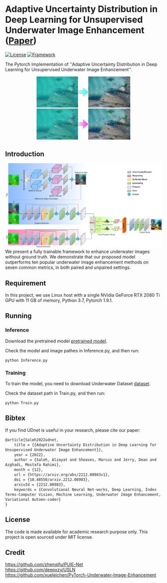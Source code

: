 
# Adaptive Uncertainty Distribution in Deep Learning for Unsupervised Underwater Image Enhancement  ([Paper](https://arxiv.org/pdf/2212.08983.pdf))

[![License](https://img.shields.io/badge/License-MIT-blue.svg)](https://opensource.org/licenses/MIT)
[![Framework](https://img.shields.io/badge/PyTorch-%23EE4C2C.svg?&logo=PyTorch&logoColor=white)](https://pytorch.org/)


The Pytorch Implementation of ''Adaptive Uncertainty Distribution in Deep Learning for Unsupervised Underwater Image Enhancement''. 

<div align=center><img src="model_utils/fig_1.png" height = "60%" width = "60%"/></div>

## Introduction
<div align=center><img src="model_utils/fig_8.png"></div>
We present a fully trainable framework to enhance underwater images without ground truth. 
We demonstrate that our proposed model outperforms ten popular underwater image enhancement methods on seven common  metrics, 
in both paired and unpaired settings.


## Requirement
In this project, we use Linux host with a single NVidia GeForce RTX 2080 Ti GPU with 11 GB of memory, Python 3.7, Pytorch 1.9.1.

## Running

### Inference

Download the pretrained model [pretrained model](https://drive.google.com/file/d/1SsOoMmO1V2cuYDoFIWfQT_MPmx5lmYZu/view?usp=sharing).

Check  the model and image pathes in Inference.py, and then run:

```
python Inference.py  
```

### Training

To train the model, you need to download Underwater Dataset [dataset](https://github.com/xahidbuffon/Awesome_Underwater_Datasets).

Check  the dataset path in Train.py, and then run:
```
python Train.py   
```

## Bibtex

If you find UDnet is useful in your research, please cite our paper:


```
@article{Saleh2022udnet,
    title = {{Adaptive Uncertainty Distribution in Deep Learning for Unsupervised Underwater Image Enhancement}},
    year = {2022},
    author = {Saleh, Alzayat and Sheaves, Marcus and Jerry, Dean and Azghadi, Mostafa Rahimi},
    month = {12},
    url = {https://arxiv.org/abs/2212.08983v1},
    doi = {10.48550/arxiv.2212.08983},
    arxivId = {2212.08983},
    keywords = {Convolutional Neural Net-works, Deep Learning, Index Terms-Computer Vision, Machine Learning, Underwater Image Enhancement, Variational Autoen-coder}
}
```

## License
The code is made available for academic research purpose only. This project is open sourced under MIT license.

## Credit
https://github.com/zhenqifu/PUIE-Net \
https://github.com/deepxzy/USLN \
https://github.com/xueleichen/PyTorch-Underwater-Image-Enhancement
